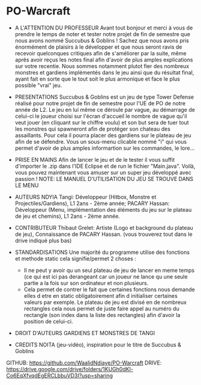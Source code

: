 # PO-Warcraft

  - A L'ATTENTION DU PROFESSEUR
Avant tout bonjour et merci à vous de prendre le temps de noter et tester notre projet de fin de semestre que nous avons nommé Succubus & Goblins !
Sachez que nous avons pris énormément de plaisirs à le développer et que nous seront ravis de recevoir quelconques critiques afin de s'améliorer par la suite,
même après avoir reçus les notes final afin d'avoir de plus amples explications sur votre recentie.
Nous sommes notamment plutot fier des nombreux monstres et gardiens implémentés dans le jeu ainsi que du résultat final, ayant fait en sorte que le tout soit le plus
armonique et face le plus possible "vrai" jeu.
  
  - PRESENTATIONS
Succubus & Goblins est un jeu de type Tower Defense réalisé pour notre projet de fin de semestre pour l'UE de PO de notre année de L2.
Le jeu en lui même ce déroule par vague, au démarrage de celui-ci le joueur choisi sur l'écran d'accueil le nombre de vague qu'il veut jouer (en cliquant sur le chiffre voulu)
et son but sera de tuer tout les monstres qui spawneront afin de protéger son chateau des assaillants. Pour cela il pourra placer des gardiens sur le plateau de jeu afin
de se défendre.
Vous un sous-menu clicable nommé "i" qui vous permet d'avoir de plus amples informartion sur les commandes, le lore...

  - PRISE EN MAINS
Afin de lancer le jeu et de le tester il vous suffit d'importer le .zip dans l'IDE Eclipse et de run le fichier "Main.java".
Voilà, vous pouvez maintenant vous amuser sur un super jeu développé avec passion !
NOTE: LE MANUEL D'UTILISATION DU JEU SE TROUVE DANS LE MENU

  - AUTEURS
NDYIA Tangi: Développeur (Hitbox, Monstre et Projectiles/Gardiens), L1 2ans - 2ème année;
PACARY Hassan: Développeur (Menu, implémentation des éléments du jeu sur le plateau de jeu et chemins), L1 2ans - 2ème année.

  - CONTRIBUTEUR
Thibaut Grelet: Artiste (Logo et background du plateau de jeu), Connaissance de PACARY Hassan.
(vous trouverez tout dans le drive indiqué plus bas)
  
  - STANDARDISATIONS
Une majorité du programme utilise des fonctions et methode static
cela signifie/permet 2 choses :
    - Il ne peut y avoir qu un seul plateau de jeu de lancer en meme temps (ce qui est ici pas derangeant
      car un joueur ne lance qu une seule partie a la fois sur son ordinateur et non plusieurs.
    - Cela permet de contrer le fait que certaines fonctions nous demande elles d etre en static obligatoirement
      afin d initialiser certaines valeurs par exemple.
Le plateau de jeu est divisé en de nombreux rectangles cela nous permet de juste faire appel au numéro du rectangle (son index dans la liste des rectangles) afin d'avoir la
position de celui-ci.

  - DROIT D'AUTEURS
GARDIENS ET MONSTRES DE TANGI
  
  - CREDITS
NOITA (jeu-vidéo), inspiration pour le titre de Succubus & Goblins

GITHUB: https://github.com/WaalidNdiaye/PO-Warcraft
DRIVE: https://drive.google.com/drive/folders/1KUGh0dKl-Co6EqXfvqdEgERCLbbuVD3I?usp=sharing
